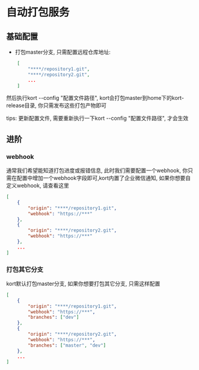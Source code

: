 # 自动打包服务

## 基础配置
- 打包master分支, 只需配置远程仓库地址: 
  
```json
	[
		"****/repository1.git",
		"****/repository2.git",
		...
	]
```

然后执行kort --config "配置文件路径", kort会打包master到home下的kort-release目录, 你只需发布这些打包产物即可


tips: 更新配置文件, 需要重新执行一下kort --config "配置文件路径", 才会生效

## 进阶

### webhook
通常我们希望能知道打包进度或报错信息, 此时我们需要配置一个webhook,   你只需在配置中增加一个webhook字段即可,kort内置了企业微信通知, 如果你想要自定义webhook, 请查看这里


```json
[
	{
		"origin": "****/repository1.git",
		"webhook": "https://***"
	},
	{
		"origin": "****/repository2.git",
		"webhook": "https://***"
	},
	...
]
```

### 打包其它分支
kort默认打包master分支, 如果你想要打包其它分支, 只需这样配置
```json
[
	{
		"origin": "****/repository1.git",
		"webhook": "https://***",
		"branches": ["dev"]
	},
	{
		"origin": "****/repository2.git",
		"webhook": "https://***",
		"branches": ["master", "dev"]
	},
	...
]
```

